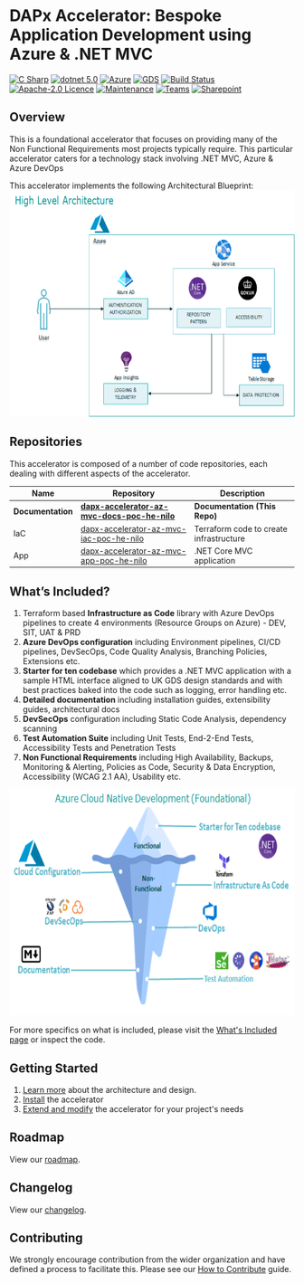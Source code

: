 # DAPx Accelerator: Bespoke Application Development using Azure & .NET MVC
[![C Sharp](https://img.shields.io/badge/C%23-239120?style=plastic&logo=c-sharp&logoColor=white)](https://dotnet.microsoft.com/)
[![dotnet 5.0](https://img.shields.io/badge/.NET-5C2D91?style=plastic&logo=.net&logoColor=white)](https://dotnet.microsoft.com/)
[![Azure](https://img.shields.io/badge/Microsoft_Azure-0089D6?style=plastic&logo=microsoft-azure&logoColor=white)](https://azure.com)
[![GDS](https://img.shields.io/badge/UK%20Gov-GDS-black?style=plastic&logo=data:image/png;base64,iVBORw0KGgoAAAANSUhEUgAAACAAAAAgCAMAAABEpIrGAAACqVBMVEUAAAAAAAAAAAACAgIBAQEBAQIAAAEAAAABAQEJCQoICAgjIyQ2Njc3NzcdHR4KCgtnZ2j%2F%2F%2F9KSksODg8cHB329vbb29sNDQ4VFRYAAAECAgMLCwwGBgcSEhO7u7yxsbHu7u7e3t61tbW2trcBAQIKCgw5OTlsbG0pKSoFBQYEBAXo6On4%2BPn39%2FfW1tY4ODhtbW4tLS4HBwgkJCXr6%2BvV1dUYGBkzMzQZGRqQkJBUVFXi4uLQ0NFmZmYPDxA0NDUMDAzo6Ojb29wICAkHBwlcXF0%2BPj%2Fv7%2B7Pz8%2F8%2FPyoqKk1NTb7%2B%2Fy%2Bvr%2F7%2B%2FsbGxxLS0tOTlCNjY1VVVZ6envAwMBWVldDQ0Tw8PCMjI13d3ceHh91dXa8vLxfX19ubm9xcXLBwcF3d3gWFhfs7OyCgoIFBQXY2NnExMSdnZ2kpKWioqOenp4xMTPCwsIfHyAMDA3f39%2FGxscDAwMiIiMDAwTFxcW3t7dhYWJRUVLKyspGRkcEBAZfX2BdXV2YmJhOTk8gICFCQkNaWluwsLFra2vNzc5KSko%2FP0AHBwdEREWSkpKmpqdBQUKzs7MhISNycnPv7%2B%2FExMVXV1guLi%2Brq6u0tLRERESnp6cnJyjn5%2BdFRUY0NDTj4%2BP5%2Bfnd3d4vLzB5eXqmpqYxMTKsrK1OTk7Z2dnp6elzc3O%2Fv7%2Fy8vPGxsaWlpf6%2Bvo8PDyzs7RAQEGsrKz9%2Ff2NjY46OjqhoaHAwMG3t7iZmZnFxcbU1NVlZWaSkpM8PD1oaGhPT1Dx8fFmZmfNzc0mJidjY2Slpabw8PHLy8yysrKKiotgYGHy8vJFRUWioqJpaWpycnLT09PHx8f%2B%2Fv74%2BPi7u7tISEn09PTk5OQUFBXIyMjm5ubLy8u9vb2qqqra2tuurq8GBgYRERJMTExnzMt3AAAAB3RSTlPc7fPt7e3tLA1oygAAAo5JREFUeNp8yoMRwEAABMCLbdv9l5jkh%2B8dHgBDCzA9LROGTyMdUxiwAkoYxUka0o0FK6N4eVGUHt0wh6Cq6qbtetlh8MYpm5d124%2FzGgNS3A91%2BAonp8bI0iiKVkUnTva4MOa98Y2NQmzbtm3btjmeydhI2rb7l3T80lrPHw7WFn7y6WcMSyI96BvAkIhhjYxNmKMDIo7I1AzmOhaWVtY2tnb21g6OThbOcHmbSLJ%2FQPqqTK4JuJq4uXuQJ7w0WG%2Bfdy0BL18%2FfzWJIk9JNQAIDAoOCQXCuHAgIhLAZ1HRMbFAHCnz%2BMJ4IIEYSoxOSk5JBdK49Pcy1EhImUAWKfEUKTvng9wUjmPycgU6%2BUBBIVskEXOSYs%2BS0qKP9r5ILCsXFIs4iZArlhTaVJRUFnLFHCuRiARV1TV5Sjx%2BLVCnytZHN6jqiDjaQyL6mBqb3hRTMxDE5%2FHjgViiarSIOLF2q7zNz6qdtbBFB1En0LV3oLsnvZeoD%2F25AuFbbwADagx5AoNEQ8Mjnio8JRod%2B3RcVaN%2FYpwm26YMpl%2BzcSSjmdm3JXPzC4u0NyiSIWNJurxisLpWifWN6U1Ybq1%2BnvNF4pcL%2BEp174CEvv5mZvA9oODb7%2FD95vYPBkM%2F%2FgT8%2FAvcf6UDH%2Bg3g63f%2F6j705cs%2F6K%2FPWj%2BHxpybhj897%2F%2FTT862CbH7uxKSMPnFEt02v3MWSKHcxNvksXOGB2tm85j%2B8ImcPHdS5eBK9G7%2BcDVCENcOz4gHL%2BOZ3DjJnN0QMLewsxt8zvrd%2B8tdHUt3Lsb73b%2F9gwekNqxUQ89J4fqH0noGEFeYv3QY0%2F2RDnRRyQoZji1E8Rs8YGlRwdewIGTL2TPB%2FaFKL00vC%2BN%2FxM%2F7L0xXBEfOAAAAABJRU5ErkJggg%3D%3D)](https://www.gov.uk/government/organisations/government-digital-service)
[![Build Status](https://dev.azure.com/DapX/Version%201%20Modern%20Azure%20Application/_apis/build/status/dapx-az-poc-nilo/Application/dapx-accelerator-az-mvc-app-poc-he-nilo?repoName=dapx-accelerator-az-mvc-app-poc-he-nilo&branchName=feature%2FDTIP-393-merge-e2etesting)](https://dev.azure.com/DapX/Version%201%20Modern%20Azure%20Application/_build/latest?definitionId=80&repoName=dapx-accelerator-az-mvc-app-poc-he-nilo&branchName=feature%2FDTIP-393-merge-e2etesting)
[![Apache-2.0 Licence](https://img.shields.io/github/license/dotnet/aspnetcore?color=%230b0&style=plastic)](https://www.apache.org/licenses/LICENSE-2.0)
[![Maintenance](https://img.shields.io/badge/Maintained%3F-yes-green.svg?style=plastic)](https://git.version1.com/projects/VDAPX/repos/dapx-accelerator-az-mvc-docs-poc-he-nilo)
[![Teams](https://img.shields.io/badge/Microsoft_Teams-6264A7?style=plastic&logo=microsoft-teams&logoColor=white)](https://teams.microsoft.com/l/team/19%3aa097c059210e45ab900b9529aae39793%40thread.tacv2/conversations?groupId=bcbe9808-5221-474b-aede-d042abfb8836&tenantId=3e0088dc-0629-4ae6-aa8c-813e7a296f50)
[![Sharepoint](https://img.shields.io/badge/Microsoft_SharePoint-0078D4?style=plastic&logo=microsoft-sharepoint&logoColor=white)](https://version1.sharepoint.com/sites/dapx/)

## Overview
This is a foundational accelerator that focuses on providing many of the Non Functional Requirements most projects typically require. This particular accelerator caters for a technology stack involving .NET MVC, Azure & Azure DevOps

This accelerator implements the following Architectural Blueprint:<br/>
<img src="images/bin/hl-architecture.png" alt="Architecture" width="800" height="400"/>

## Repositories
This accelerator is composed of a number of code repositories, each dealing with different aspects of the accelerator. 

| Name| Repository | Description |
| ---------- | ---------- | ----------- |
| **Documentation** | [**dapx-accelerator-az-mvc-docs-poc-he-nilo**](https://git.version1.com/projects/VDAPX/repos/dapx-accelerator-az-mvc-docs-poc-he-nilo) | **Documentation (This Repo)** |
| IaC | [dapx-accelerator-az-mvc-iac-poc-he-nilo](https://git.version1.com/projects/VDAPX/repos/dapx-accelerator-az-mvc-iac-poc-he-nilo) | Terraform code to create infrastructure |
| App | [dapx-accelerator-az-mvc-app-poc-he-nilo](https://git.version1.com/projects/VDAPX/repos/dapx-accelerator-az-mvc-app-poc-he-nilo) | .NET Core MVC application |

## What’s Included?

1. Terraform based **Infrastructure as Code** library with Azure DevOps pipelines to create 4 environments (Resource Groups on Azure) - DEV, SIT, UAT & PRD
2. **Azure DevOps configuration** including Environment pipelines, CI/CD pipelines, DevSecOps, Code Quality Analysis, Branching Policies, Extensions etc.
3. **Starter for ten codebase** which provides a .NET MVC application with a sample HTML interface aligned to UK GDS design standards and with best practices baked into the code such as logging, error handling etc.
4. **Detailed documentation** including installation guides, extensibility guides, architectural docs
5. **DevSecOps** configuration including Static Code Analysis, dependency scanning
6. **Test Automation Suite** including Unit Tests, End-2-End Tests, Accessibility Tests and Penetration Tests
7. **Non Functional Requirements** including High Availability, Backups, Monitoring & Alerting, Policies as Code, Security & Data Encryption, Accessibility (WCAG 2.1 AA), Usability etc.

<img src="images/bin/app%20mod%20accelerator.png" alt="What's Included" width="800" height="400"/>

For more specifics on what is included, please visit the [What's Included page](whats-included.md) or inspect the code.

## Getting Started

1. [Learn more](architecture/readme.md) about the architecture and design.
2. [Install](installing.md) the accelerator
3. [Extend and modify](how-tos/readme.md) the accelerator for your project's needs

## Roadmap

View our [roadmap](roadmap.md).

## Changelog

View our [changelog](changelog.md).

## Contributing

We strongly encourage contribution from the wider organization and have defined a process to facilitate this. Please see our [How to Contribute](https://version1.sharepoint.com/sites/dapx/SitePages/Contribute-to-DAPx.aspx) guide.
